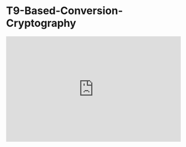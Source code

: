 # T9-Based-Conversion-Cryptography
<iframe src="https://onedrive.live.com/embed?cid=347327188354831A&resid=347327188354831A%214181&authkey=AB1LT_RUloJ9Yhw&em=2" width="476" height="288" frameborder="0" scrolling="no"></iframe>

